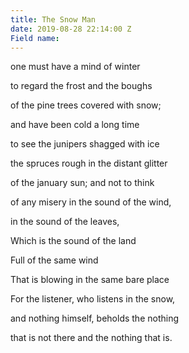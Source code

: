 ```yaml
---
title: The Snow Man
date: 2019-08-28 22:14:00 Z
Field name: 
---
```


one must have a mind of winter

to regard the frost and the boughs

of the pine trees covered with snow;


and have been cold a long time

to see the junipers shagged with ice

the spruces rough in the distant glitter

of the january sun; and not to think

of any misery in the sound of the wind,

in the sound of the leaves,

Which is the sound of the land

Full of the same wind

That is blowing in the same bare place

For the listener, who listens in the snow,

and nothing himself, beholds the nothing

that is not there and the nothing that is.